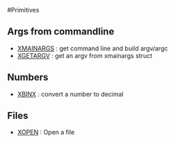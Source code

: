 #Primitives

## Args from commandline

* [XMAINARGS](xmainargs) : get command line and build argv/argc
* [XGETARGV](xgetargv) : get an argv from xmainargs struct

## Numbers
* [XBINX](xbindx) : convert a number to decimal

## Files

* [XOPEN](xopen) : Open a file

